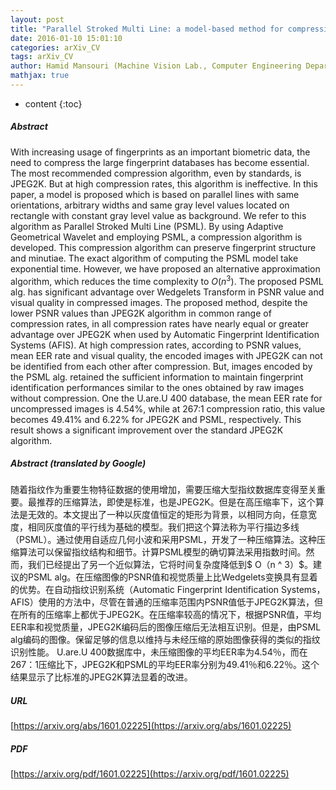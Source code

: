 ```yaml
---
layout: post
title: "Parallel Stroked Multi Line: a model-based method for compressing large fingerprint databases"
date: 2016-01-10 15:01:10
categories: arXiv_CV
tags: arXiv_CV
author: Hamid Mansouri (Machine Vision Lab., Computer Engineering Department, Ferdowsi University of Mashhad, Mashhad, Iran), Hamid-Reza Pourreza (Machine Vision Lab., Computer Engineering Department, Ferdowsi University of Mashhad, Mashhad, Iran)
mathjax: true
---
```


* content
{:toc}

##### Abstract
With increasing usage of fingerprints as an important biometric data, the need to compress the large fingerprint databases has become essential. The most recommended compression algorithm, even by standards, is JPEG2K. But at high compression rates, this algorithm is ineffective. In this paper, a model is proposed which is based on parallel lines with same orientations, arbitrary widths and same gray level values located on rectangle with constant gray level value as background. We refer to this algorithm as Parallel Stroked Multi Line (PSML). By using Adaptive Geometrical Wavelet and employing PSML, a compression algorithm is developed. This compression algorithm can preserve fingerprint structure and minutiae. The exact algorithm of computing the PSML model take exponential time. However, we have proposed an alternative approximation algorithm, which reduces the time complexity to $O(n^3)$. The proposed PSML alg. has significant advantage over Wedgelets Transform in PSNR value and visual quality in compressed images. The proposed method, despite the lower PSNR values than JPEG2K algorithm in common range of compression rates, in all compression rates have nearly equal or greater advantage over JPEG2K when used by Automatic Fingerprint Identification Systems (AFIS). At high compression rates, according to PSNR values, mean EER rate and visual quality, the encoded images with JPEG2K can not be identified from each other after compression. But, images encoded by the PSML alg. retained the sufficient information to maintain fingerprint identification performances similar to the ones obtained by raw images without compression. One the U.are.U 400 database, the mean EER rate for uncompressed images is 4.54%, while at 267:1 compression ratio, this value becomes 49.41% and 6.22% for JPEG2K and PSML, respectively. This result shows a significant improvement over the standard JPEG2K algorithm.

##### Abstract (translated by Google)
随着指纹作为重要生物特征数据的使用增加，需要压缩大型指纹数据库变得至关重要。最推荐的压缩算法，即使是标准，也是JPEG2K。但是在高压缩率下，这个算法是无效的。本文提出了一种以灰度值恒定的矩形为背景，以相同方向，任意宽度，相同灰度值的平行线为基础的模型。我们把这个算法称为平行描边多线（PSML）。通过使用自适应几何小波和采用PSML，开发了一种压缩算法。这种压缩算法可以保留指纹结构和细节。计算PSML模型的确切算法采用指数时间。然而，我们已经提出了另一个近似算法，它将时间复杂度降低到$ O（n ^ 3）$。建议的PSML alg。在压缩图像的PSNR值和视觉质量上比Wedgelets变换具有显着的优势。在自动指纹识别系统（Automatic Fingerprint Identification Systems，AFIS）使用的方法中，尽管在普通的压缩率范围内PSNR值低于JPEG2K算法，但在所有的压缩率上都优于JPEG2K。在压缩率较高的情况下，根据PSNR值，平均EER率和视觉质量，JPEG2K编码后的图像压缩后无法相互识别。但是，由PSML alg编码的图像。保留足够的信息以维持与未经压缩的原始图像获得的类似的指纹识别性能。 U.are.U 400数据库中，未压缩图像的平均EER率为4.54％，而在267：1压缩比下，JPEG2K和PSML的平均EER率分别为49.41％和6.22％。这个结果显示了比标准的JPEG2K算法显着的改进。

##### URL
[https://arxiv.org/abs/1601.02225](https://arxiv.org/abs/1601.02225)

##### PDF
[https://arxiv.org/pdf/1601.02225](https://arxiv.org/pdf/1601.02225)

